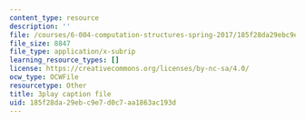 ```yaml
---
content_type: resource
description: ''
file: /courses/6-004-computation-structures-spring-2017/185f28da29ebc9e7d0c7aa1863ac193d_Ykep0YaxgYw.srt
file_size: 8847
file_type: application/x-subrip
learning_resource_types: []
license: https://creativecommons.org/licenses/by-nc-sa/4.0/
ocw_type: OCWFile
resourcetype: Other
title: 3play caption file
uid: 185f28da-29eb-c9e7-d0c7-aa1863ac193d
---
```

